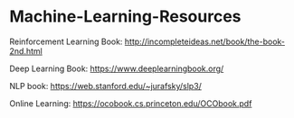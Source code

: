 # Machine-Learning-Resources

Reinforcement Learning Book: http://incompleteideas.net/book/the-book-2nd.html

Deep Learning Book: https://www.deeplearningbook.org/

NLP book: https://web.stanford.edu/~jurafsky/slp3/

Online Learning: https://ocobook.cs.princeton.edu/OCObook.pdf

